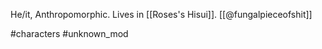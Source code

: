 He/it, Anthropomorphic. Lives in [[Roses's Hisui]]. [[@fungalpieceofshit]]

#characters #unknown_mod 